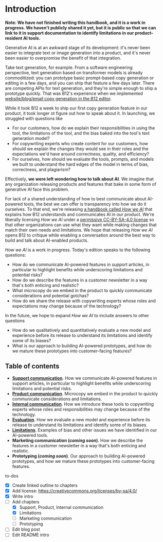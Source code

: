 # Introduction

**Note: We have not finished writing this handbook, and it is a work in progress. We haven't publicly shared it yet, but it is public so that we can link to it in support documentation to identify limitations in our product-resident AI tools.**

Generative AI is at an awkward stage of its development: it's never been easier to integrate text or image generation into a product, and it's never been easier to overpromise the benefit of that integration.

Take text generation, for example. From a software engineering perspective, text generation based on transformer models is already commoditized: you can prototype basic prompt-based copy generation or editing in a few days, and you can ship that feature a few days later. There are competing APIs for text generation, and they're simple enough to ship a prototype quickly. That was B12's experience when we implemented [website/blog/email copy generation in the B12 editor](https://support.b12.io/en/articles/6992915-generating-text-with-help-from-ai-assist).

While it took B12 a week to ship our first copy generation feature in our product, it took longer ot figure out how to speak about it. In launching, we struggled with questions like
 - For our customers, how do we explain their responsibilities in using the tool, the limitations of the tool, and the bias baked into the tool's text generation model?
 - For copywriting experts who create content for our customers, how should we explain the changes they would see in their roles and the expectations we'd have around correctness, quality, and efficiency?
 - For ourselves, how should we evaluate the tools, prompts, and models we built to understand the hard edges of the model in terms of bias, correctness, and plagiarism?

Effectively, **we were left wondering how to talk about AI**. We imagine that any organization releasing products and features that bake in some form of generative AI face this problem.

For lack of a shared understanding of how to best communicate about AI-powered tools, the best we can offer is transparency into how we do it ourselves. To that end, we're releasing [a handbook called *How we AI*](https://github.com/b12io/how-we-ai) that explains how B12 understands and communicates AI in our product. We're liberally licensing *How we AI* under a [permissive CC-BY-SA-4.0 license](LICENSE.md) so that other organizations can use what they want while making changes that match their own needs and limitations. We hope that releasing *How we AI* opens B12 to critique while enabling a conversation around the best way to build and talk about AI-enabled products.

*How we AI* is a work in progress. Today's edition speaks to the following questions:
- How do we communicate AI-powered features in support articles, in particular to highlight benefits while underscoring limitations and potential risks?
- How do we describe the features in a customer newsletter in a way that's both enticing and realistic?
- What microcopy do we embed in the product to quickly communicate considerations and potential gotchas?
- How do we share the release with copywriting experts whose roles and expectations may change because of the technology?

In the future, we hope to expand *How we AI* to include answers to other questions
- How do we qualitatively and quantitatively evaluate a new model and experience before its release to understand its limitations and identify some of its biases?
- What is our approach to building AI-powered prototypes, and how do we mature these prototypes into customer-facing features?

## Table of contents
  - **[Support communication](support.md)**. How we communicate AI-powered features in support articles, in particular to highlight benefits while underscoring limitations and potential risks.
  - **[Product communication](product.md)**. Microcopy we embed in the product to quickly communicate considerations and limitations.
  - **[Internal communication](internal.md)**. How we introduce these tools to copywriting experts whose roles and responsibilities may change because of the technology.
  - **[Evaluation](evaluation.md)**. How we evaluate a new model and experience before its release to understand its limitations and identify some of its biases.
  - **[Limitations](limitations.md)**. Examples of bias and other issues we have identified in our AI-powered tools.
  - **Marketing communication (*coming soon*)**. How we describe the features in a customer newsletter in a way that's both enticing and realistic.
  - **Prototyping (*coming soon*)**. Our approach to building AI-powered prototypes, and how we mature these prototypes into customer-facing features.

to-dos
- [x] Create linked outline to chapters
- [x] Add license: https://creativecommons.org/licenses/by-sa/4.0/
- [x] Write intro
- [ ] Add chapters
  - [x] Support, Product, Internal communication
  - [x] Limitations
  - [ ] Marketing communication
  - [ ] Prototyping
- [ ] Edit blog post
- [ ] Edit README intro
